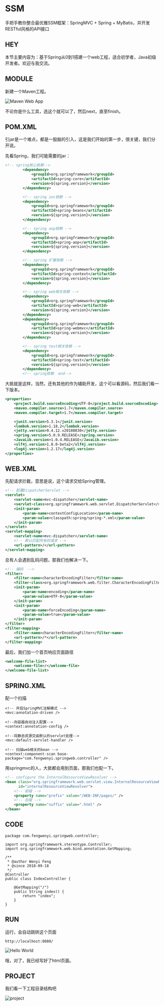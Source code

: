 # SSM

手把手教你整合最优雅SSM框架：SpringMVC + Spring + MyBatis，并开发RESTful风格的API接口

## HEY

本节主要内容为：基于Spring从0到1搭建一个web工程，适合初学者，Java初级开发者。欢迎与我交流。

## MODULE

新建一个Maven工程。

![Maven Web App](https://upload-images.jianshu.io/upload_images/5805596-852edbeeb33b69ae.png?imageMogr2/auto-orient/strip%7CimageView2/2/w/1240)

不论你是什么工具，选这个就可以了，然后next，直至finish。

## POM.XML

引jar是一个难点，都是一股脑的引入，这是我们开始的第一步，很关键，我们分开说。

先看Spring，我们可能需要的jar：

```xml
<!-- spring核心依赖-->
        <dependency>
            <groupId>org.springframework</groupId>
            <artifactId>spring-core</artifactId>
            <version>${spring.version}</version>
        </dependency>

        <!-- spring ioc依赖 -->
        <dependency>
            <groupId>org.springframework</groupId>
            <artifactId>spring-beans</artifactId>
            <version>${spring.version}</version>
        </dependency>

        <!-- spring aop依赖 -->
        <dependency>
            <groupId>org.springframework</groupId>
            <artifactId>spring-aop</artifactId>
            <version>${spring.version}</version>
        </dependency>

        <!-- spring 扩展依赖 -->
        <dependency>
            <groupId>org.springframework</groupId>
            <artifactId>spring-context</artifactId>
            <version>${spring.version}</version>
        </dependency>

        <!-- spring web相关依赖 -->
        <dependency>
            <groupId>org.springframework</groupId>
            <artifactId>spring-web</artifactId>
            <version>${spring.version}</version>
        </dependency>
        <dependency>
            <groupId>org.springframework</groupId>
            <artifactId>spring-webmvc</artifactId>
            <version>${spring.version}</version>
        </dependency>

        <!-- spring test相关依赖 -->
        <dependency>
            <groupId>org.springframework</groupId>
            <artifactId>spring-test</artifactId>
            <version>${spring.version}</version>
        </dependency>
        <!-- spring依赖  end-->
```

大抵就是这样，当然，还有其他的作为辅助开发，这个可以看源码，然后我们看一下版本。

```xml
<properties>
    <project.build.sourceEncoding>UTF-8</project.build.sourceEncoding>
    <maven.compiler.source>1.7</maven.compiler.source>
    <maven.compiler.target>1.7</maven.compiler.target>

    <junit.version>5.3.1</junit.version>
    <lombok.version>1.18.2</lombok.version>
    <jetty.version>9.4.12.v20180830</jetty.version>
    <spring.version>5.0.9.RELEASE</spring.version>
    <JavaLib.version>1.0.4.RELEASE</JavaLib.version>
    <slf4j.version>1.8.0-beta2</slf4j.version>
    <log4j.version>1.2.17</log4j.version>
</properties>
```

## WEB.XML

先配请求拦截，意思是说，这个请求交给Spring管理。

```xml
<!-- 配置DispatcherServlet -->
<servlet>
    <servlet-name>mvc-dispatcher</servlet-name>
    <servlet-class>org.springframework.web.servlet.DispatcherServlet</servlet-class>
    <init-param>
        <param-name>contextConfigLocation</param-name>
        <param-value>classpath:spring/spring-*.xml</param-value>
    </init-param>
</servlet>
<servlet-mapping>
    <servlet-name>mvc-dispatcher</servlet-name>
    <!-- 默认匹配所有的请求 -->
    <url-pattern>/</url-pattern>
</servlet-mapping>
```

总有人会遇到乱码问题，那我们也解决一下。

```xml
<!-- 编码  -->
<filter>
    <filter-name>characterEncodingFilter</filter-name>
    <filter-class>org.springframework.web.filter.CharacterEncodingFilter</filter-class>
    <init-param>
        <param-name>encoding</param-name>
        <param-value>UTF-8</param-value>
    </init-param>
    <init-param>
        <param-name>forceEncoding</param-name>
        <param-value>true</param-value>
    </init-param>
</filter>
<filter-mapping>
    <filter-name>characterEncodingFilter</filter-name>
    <url-pattern>/*</url-pattern>
</filter-mapping>
```

最后，我们加一个首页响应页面路径

```xml
<welcome-file-list>
    <welcome-file>/</welcome-file>
</welcome-file-list>
```

## SPRING.XML

配一个扫描

```
<!-- 开启SpringMVC注解模式 -->
<mvc:annotation-driven />

<!--向容器自动注入配置-->
<context:annotation-config />

<!--将静态资源交由默认的servlet处理-->
<mvc:default-servlet-handler />

<!-- 扫描web相关的bean -->
<context:component-scan base-package="com.fengwenyi.springweb.controller" />
```

用springmvc的人，大抵都会用到页面，那我们也配一下。

```xml
<!-- configure the InternalResourceViewResolver -->
<bean class="org.springframework.web.servlet.view.InternalResourceViewResolver"
      id="internalResourceViewResolver">
    <!-- 前缀 -->
    <property name="prefix" value="/WEB-INF/pages/" />
    <!-- 后缀 -->
    <property name="suffix" value=".html" />
</bean>
```

## CODE

```
package com.fengwenyi.springweb.controller;

import org.springframework.stereotype.Controller;
import org.springframework.web.bind.annotation.GetMapping;

/**
 * @author Wenyi Feng
 * @since 2018-09-18
 */
@Controller
public class IndexController {

    @GetMapping("/")
    public String index() {
        return "index";
    }
}
```

## RUN

运行，会自动跳转这个页面

```
http://localhost:8080/
```

![Hello World](https://upload-images.jianshu.io/upload_images/5805596-377b25b58675852b.png?imageMogr2/auto-orient/strip%7CimageView2/2/w/1240)

哦，对了，我已经写好了html页面。

## PROJECT

我们看一下工程目录结构吧

![project](https://upload-images.jianshu.io/upload_images/5805596-11c01dd4deca59f3.png?imageMogr2/auto-orient/strip%7CimageView2/2/w/1240)